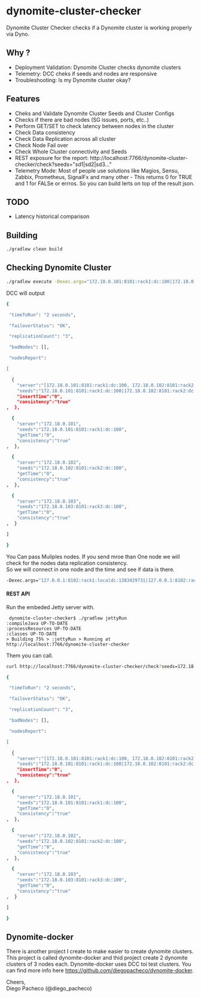 # dynomite-cluster-checker
Dynomite Cluster Checker checks if a Dynomite cluster is working properly via Dyno. 

## Why ?

* Deployment Validation: Dynomite Cluster checks dynomite clusters
* Telemetry: DCC cheks if seeds and nodes are responsive
* Troubleshooting: Is my Dynomite cluster okay?

## Features

* Cheks and Validate Dynomite Cluster Seeds and Cluster Configs
* Checks if there are bad nodes (SG issues, ports, etc..)
* Perform GET/SET to check latency between nodes in the cluster
* Check Data consistency
* Check Data Replication across all cluster
* Check Node Fail over 
* Check Whole Cluster connectivity and Seeds
* REST exposure for the report: http://localhost:7766/dynomite-cluster-checker/check?seeds="sd1|sd2|sd3..."
* Telemetry Mode: Most of people use solutions like Magios, Sensu, Zabbix, Prometheus, SignalFx and many other - This returns 0 for TRUE and 1 for FALSe or errros. So you can build lerts on top of the result json.

## TODO

* Latency historical comparison

## Building
```bash
./gradlew clean build
```

## Checking Dynomite Cluster

```bash
./gradlew execute -Dexec.args="172.18.0.101:8101:rack1:dc:100|172.18.0.102:8101:rack2:dc:100|172.18.0.103:8101:rack3:dc:100"
```
DCC will output 
```bash
{

 "timeToRun": "2 seconds",

 "failoverStatus": "OK",

 "replicationCount": "3",

 "badNodes": [], 

 "nodesReport":

[

  {
    "server":"[172.18.0.101:8101:rack1:dc:100, 172.18.0.102:8101:rack2:dc:100, 172.18.0.103:8101:rack3:dc:100]",
    "seeds":"172.18.0.101:8101:rack1:dc:100|172.18.0.102:8101:rack2:dc:100|172.18.0.103:8101:rack3:dc:100",
    "insertTime":"0",
    "consistency":"true"
,  },

  {
    "server":"172.18.0.101",
    "seeds":"172.18.0.101:8101:rack1:dc:100",
    "getTime":"0",
    "consistency":"true"
,  },

  {
    "server":"172.18.0.102",
    "seeds":"172.18.0.102:8101:rack2:dc:100",
    "getTime":"0",
    "consistency":"true"
,  },

  {
    "server":"172.18.0.103",
    "seeds":"172.18.0.103:8101:rack3:dc:100",
    "getTime":"0",
    "consistency":"true"
,  }

]

}
```

You Can pass Muliples nodes. If you send mroe than One node we will check for the nodes data replication consistency.<BR>
So we will connect in one node and the time and see if data is there.

```bash
-Dexec.args="127.0.0.1:8102:rack1:localdc:1383429731|127.0.0.1:8102:rack1:localdc:1383429731|127.1.1.1:8102:rack1:localdc:1383429731|127.1.1.1:8102:rack1:localdc:1383429731"
```

#### REST API

Run the embeded Jetty server with.
```
 dynomite-cluster-checker$ ./gradlew jettyRun
:compileJava UP-TO-DATE
:processResources UP-TO-DATE
:classes UP-TO-DATE
> Building 75% > :jettyRun > Running at http://localhost:7766/dynomite-cluster-checker

```

Them you can call. 
```bash
curl http://localhost:7766/dynomite-cluster-checker/check?seeds=172.18.0.101:8101:rack1:dc:100|172.18.0.102:8101:rack2:dc:100|172.18.0.103:8101:rack3:dc:100
```
```bash
{

 "timeToRun": "2 seconds",

 "failoverStatus": "OK",

 "replicationCount": "3",

 "badNodes": [], 

 "nodesReport":

[

  {
    "server":"[172.18.0.101:8101:rack1:dc:100, 172.18.0.102:8101:rack2:dc:100, 172.18.0.103:8101:rack3:dc:100]",
    "seeds":"172.18.0.101:8101:rack1:dc:100|172.18.0.102:8101:rack2:dc:100|172.18.0.103:8101:rack3:dc:100",
    "insertTime":"0",
    "consistency":"true"
,  },

  {
    "server":"172.18.0.101",
    "seeds":"172.18.0.101:8101:rack1:dc:100",
    "getTime":"0",
    "consistency":"true"
,  },

  {
    "server":"172.18.0.102",
    "seeds":"172.18.0.102:8101:rack2:dc:100",
    "getTime":"0",
    "consistency":"true"
,  },

  {
    "server":"172.18.0.103",
    "seeds":"172.18.0.103:8101:rack3:dc:100",
    "getTime":"0",
    "consistency":"true"
,  }

]

}

```

## Dynomite-docker

There is another project I create to make easier to create dynomite clusters. This project is called dynomite-docker and thid project create 2 dynomite clusters of 3 nodes each. Dynomite-docker uses DCC toi test clusters. You can find more info here https://github.com/diegopacheco/dynomite-docker. 


Cheers, <BR>
Diego Pacheco (@diego_pacheco)
